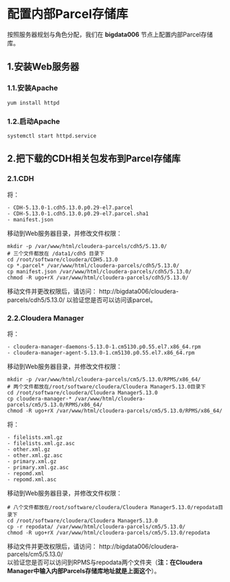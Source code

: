 配置内部Parcel存储库
================================================================================
按照服务器规划与角色分配，我们在 **bigdata006** 节点上配置内部Parcel存储库。

## 1.安装Web服务器

### 1.1.安装Apache
```shell
yum install httpd
```

### 1.2.启动Apache
```shell  
systemctl start httpd.service
```

## 2.把下载的CDH相关包发布到Parcel存储库

### 2.1.CDH
将：
```
- CDH-5.13.0-1.cdh5.13.0.p0.29-el7.parcel
- CDH-5.13.0-1.cdh5.13.0.p0.29-el7.parcel.sha1
- manifest.json
```
移动到Web服务器目录，并修改文件权限：
```shell
mkdir -p /var/www/html/cloudera-parcels/cdh5/5.13.0/
# 三个文件都放在 /data1/cdh5 目录下
cd /root/software/cloudera/CDH5.13.0
cp *.parcel* /var/www/html/cloudera-parcels/cdh5/5.13.0/
cp manifest.json /var/www/html/cloudera-parcels/cdh5/5.13.0/
chmod -R ugo+rX /var/www/html/cloudera-parcels/cdh5/5.13.0/
```
移动文件并更改权限后，请访问：
http://bigdata006/cloudera-parcels/cdh5/5.13.0/
以验证您是否可以访问该parcel。

### 2.2.Cloudera Manager
将：
```
- cloudera-manager-daemons-5.13.0-1.cm5130.p0.55.el7.x86_64.rpm
- cloudera-manager-agent-5.13.0-1.cm5130.p0.55.el7.x86_64.rpm
```
移动到Web服务器目录，并修改文件权限：
```shell
mkdir -p /var/www/html/cloudera-parcels/cm5/5.13.0/RPMS/x86_64/
# 两个文件都放在/root/software/cloudera/Cloudera Manager5.13.0目录下
cd /root/software/cloudera/Cloudera Manager5.13.0
cp cloudera-manager-* /var/www/html/cloudera-parcels/cm5/5.13.0/RPMS/x86_64/
chmod -R ugo+rX /var/www/html/cloudera-parcels/cm5/5.13.0/RPMS/x86_64/
```
将：
```
- filelists.xml.gz
- filelists.xml.gz.asc
- other.xml.gz
- other.xml.gz.asc
- primary.xml.gz
- primary.xml.gz.asc 	
- repomd.xml
- repomd.xml.asc
```
移动到Web服务器目录，并修改文件权限：
```shell
# 八个文件都放在/root/software/cloudera/Cloudera Manager5.13.0/repodata目录下
cd /root/software/cloudera/Cloudera Manager5.13.0
cp -r repodata/ /var/www/html/cloudera-parcels/cm5/5.13.0/
chmod -R ugo+rX /var/www/html/cloudera-parcels/cm5/5.13.0/repodata
```

移动文件并更改权限后，请访问：
http://bigdata006/cloudera-parcels/cm5/5.13.0/  
以验证您是否可以访问到RPMS与repodata两个文件夹（**注：在Cloudera Manager中输入内部Parcels存储库地址就是上面这个**）。
